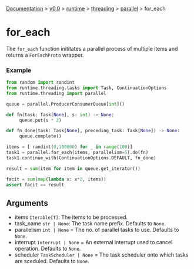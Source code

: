 [Documentation](/docs/documentation.md) >
 [v0.0](/docs/0.0/version.md) >
  [runtime](/docs/0.0/runtime/module.md) >
   [threading](/docs/0.0/runtime/threading/module.md) >
    [parallel](/docs/0.0/runtime/threading/parallel/module.md) >
     for_each

# for_each

The `for_each` function inititates a parallel process of multiple items and returns a `ForEachProto` wrapper.

### Example

```python
from random import randint
from runtime.threading.tasks import Task, ContinuationOptions
from runtime.threading import parallel

queue = parallel.ProducerConsumerQueue[int]()

def fn(task: Task[None], s: int) -> None:
     queue.put(s * 2)

def fn_done(task: Task[None], preceding_task: Task[None]) -> None:
     queue.complete()

items = [ randint(0,100000) for _ in range(100)]
task1 = parallel.for_each(items, parallelism=5).do(fn)
task1.continue_with(ContinuationOptions.DEFAULT, fn_done)

result = sum(item for item in queue.get_iterator())

facit = sum(map(lambda x: x*2, items))
assert facit == result
```

## Arguments

- items `Iterable[T]`: The items to be processed.
- task_name `str | None`: The task name prefix. Defaults to `None`.
- parallelism `int | None` = The no. of parallel tasks to use. Defaults to `None`.
- interrupt `Interrupt | None` = An external interrupt used to cancel operation. Defaults to `None`.
- scheduler `TaskScheduler | None` = The task scheduler onto which tasks are sceduled. Defaults to `None`.